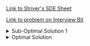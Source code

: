 [Link to Striver's SDE Sheet](https://takeuforward.org/interviews/strivers-sde-sheet-top-coding-interview-problems/)

[Link to problem on Interview Bit](https://www.interviewbit.com/problems/subarray-with-given-xor/)


<details><summary>Sub-Optimal Solution 1</summary>

Sub-Optimal Solution 1: TC = `O(N ^ 2)`, SC = `O(1)`

* We can traverse for all subarrays and account the number of subarrays whose xor turn out to be 0. <br>
* Traversing for xor of all subarrays will take O(N ^ 2) times and constant space. <br>
	

Runtime: TLE on large testcases.

<details><summary>Clean Code</summary>

![](https://github.com/archishmanghos/code-images/blob/master/Interviewbit/Subarray-with-given-XOR-A.png)

</details>

</details>



<details><summary>Optimal Solution</summary>

Optimal Solution: TC ≈ `O(NlogN)`, SC = `O(N)`

* If [A ^ B = C], we can say [A = B ^ C]. This can be proved by an easy mathematical induction. We have [A ^ B = C], If we XOR B on both sides of the equation, we get [A ^ B ^ B = C ^ B]. Simplifying, we get [A = C ^ B], since [B ^ B = 0]. <br>
* Now, we need to find out if the [current xor ^ given value] has occurred before and if it has occurred before, how many times has it occurred. This will give our answer. <br>
* So, we take a hashmap and record the count of xors from 1 till the current element. We check if the [current xor ^ given value] exists in the hashmap or not. If it exists, we take the count. We also initialise count of 0 as 1, so when the [current xor = given value], we get the xor as 0 and increment the answer by 1. <br>
* The count over all such occurences is the answer. <br>


Runtime: `433 ms`<br>
Memory Usage: `8252 KB`<br>

<details><summary>Clean Code</summary>

![](https://github.com/archishmanghos/code-images/blob/master/Interviewbit/Subarray-with-given-XOR-B.png)

</details>

</details>
